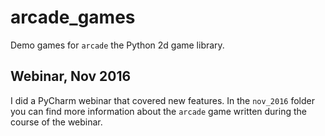 # arcade_games
Demo games for ``arcade`` the Python 2d game library.

## Webinar, Nov 2016

I did a PyCharm webinar that covered new features. In the ``nov_2016`` folder 
you can find more information about the ``arcade`` game written during the course 
of the webinar.